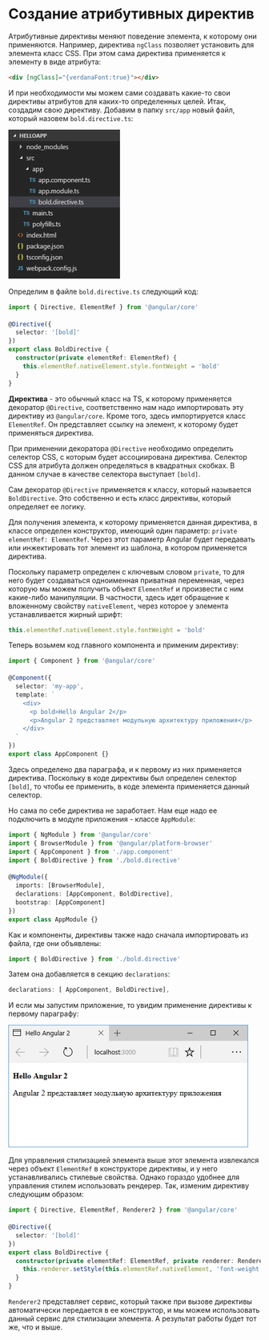 # Создание атрибутивных директив

Атрибутивные директивы меняют поведение элемента, к которому они применяются. Например, директива `ngClass` позволяет установить для элемента класс CSS. При этом сама директива применяется к элементу в виде атрибута:

```html
<div [ngClass]="{verdanaFont:true}"></div>
```

И при необходимости мы можем сами создавать какие-то свои директивы атрибутов для каких-то определенных целей. Итак, создадим свою директиву. Добавим в папку `src/app` новый файл, который назовем `bold.directive.ts`:

![Структура приложения](attr-directive-1.png)

Определим в файле `bold.directive.ts` следующий код:

```typescript
import { Directive, ElementRef } from '@angular/core'

@Directive({
  selector: '[bold]'
})
export class BoldDirective {
  constructor(private elementRef: ElementRef) {
    this.elementRef.nativeElement.style.fontWeight = 'bold'
  }
}
```

**Директива** - это обычный класс на TS, к которому применяется декоратор `@Directive`, соответственно нам надо импортировать эту директиву из `@angular/core`. Кроме того, здесь импортируется класс `ElementRef`. Он представляет ссылку на элемент, к которому будет применяться директива.

При применении декоратора `@Directive` необходимо определить селектор CSS, с которым будет ассоциирована директива. Селектор CSS для атрибута должен определяться в квадратных скобках. В данном случае в качестве селектора выступает `[bold]`.

Сам декоратор `@Directive` применяется к классу, который называется `BoldDirective`. Это собственно и есть класс директивы, который определяет ее логику.

Для получения элемента, к которому применяется данная директива, в классе определен конструктор, имеющий один параметр: `private elementRef: ElementRef`. Через этот параметр Angular будет передавать или инжектировать тот элемент из шаблона, в котором применяется директива.

Поскольку параметр определен с ключевым словом `private`, то для него будет создаваться одноименная приватная переменная, через которую мы можем получить объект `ElementRef` и произвести с ним какие-либо манипуляции. В частности, здесь идет обращение к вложенному свойству `nativeElement`, через которое у элемента устанавливается жирный шрифт:

```typescript
this.elementRef.nativeElement.style.fontWeight = 'bold'
```

Теперь возьмем код главного компонента и применим директиву:

```typescript
import { Component } from '@angular/core'

@Component({
  selector: 'my-app',
  template: `
    <div>
      <p bold>Hello Angular 2</p>
      <p>Angular 2 представляет модульную архитектуру приложения</p>
    </div>
  `
})
export class AppComponent {}
```

Здесь определено два параграфа, и к первому из них применяется директива. Поскольку в коде директивы был определен селектор `[bold]`, то чтобы ее применить, в коде элемента применяется данный селектор.

Но сама по себе директива не заработает. Нам еще надо ее подключить в модуле приложения - классе `AppModule`:

```typescript
import { NgModule } from '@angular/core'
import { BrowserModule } from '@angular/platform-browser'
import { AppComponent } from './app.component'
import { BoldDirective } from './bold.directive'

@NgModule({
  imports: [BrowserModule],
  declarations: [AppComponent, BoldDirective],
  bootstrap: [AppComponent]
})
export class AppModule {}
```

Как и компоненты, директивы также надо сначала импортировать из файла, где они объявлены:

```typescript
import { BoldDirective } from './bold.directive'
```

Затем она добавляется в секцию `declarations`:

```typescript
declarations: [ AppComponent, BoldDirective],
```

И если мы запустим приложение, то увидим применение директивы к первому параграфу:

![Структура приложения](attr-directive-2.png)

Для управления стилизацией элемента выше этот элемента извлекался через объект `ElementRef` в конструкторе директивы, и у него устанавливались стилевые свойства. Однако гораздо удобнее для управления стилем использовать рендерер. Так, изменим директиву следующим образом:

```typescript
import { Directive, ElementRef, Renderer2 } from '@angular/core'

@Directive({
  selector: '[bold]'
})
export class BoldDirective {
  constructor(private elementRef: ElementRef, private renderer: Renderer2) {
    this.renderer.setStyle(this.elementRef.nativeElement, 'font-weight', 'bold')
  }
}
```

`Renderer2` представляет сервис, который также при вызове директивы автоматически передается в ее конструктор, и мы можем использовать данный сервис для стилизации элемента. А результат работы будет тот же, что и выше.

